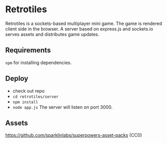 # Retrotiles 
Retrotiles is a sockets-based multiplayer mini game. The game is rendered
client side in the browser. A server based on express.js and sockets.io
serves assets and distributes game updates.

## Requirements
`npm` for installing dependencies.

## Deploy
* check out repo
* `cd retrotiles/server`
* `npm install`
* `node app.js`
The server will listen on port 3000.

## Assets
https://github.com/sparklinlabs/superpowers-asset-packs (CC0)

